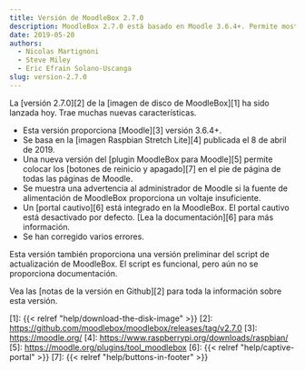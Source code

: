 ```yaml
---
title: Versión de MoodleBox 2.7.0
description: MoodleBox 2.7.0 está basado en Moodle 3.6.4+. Permite mostrar los botones de reinicio y parada en el pie de página de todas las páginas de Moodle.
date: 2019-05-20
authors:
  - Nicolas Martignoni
  - Steve Miley
  - Eric Efrain Solano-Uscanga
slug: version-2.7.0
---
```


La [versión 2.7.0][2] de la [imagen de disco de MoodleBox][1] ha sido lanzada hoy. Trae muchas nuevas características.

  - Esta versión proporciona [Moodle][3] versión 3.6.4+.
  - Se basa en la [imagen Raspbian Stretch Lite][4] publicada el 8 de abril de 2019.
  - Una nueva versión del [plugin MoodleBox para Moodle][5] permite colocar los [botones de reinicio y apagado][7] en el pie de página de todas las páginas de Moodle.
  - Se muestra una advertencia al administrador de Moodle si la fuente de alimentación de MoodleBox proporciona un voltaje insuficiente.
  - Un [portal cautivo][6] está integrado en la MoodleBox. El portal cautivo está desactivado por defecto. [Lea la documentación][6] para más información.
  - Se han corregido varios errores.

Esta versión también proporciona una versión preliminar del script de actualización de MoodleBox. El script es funcional, pero aún no se proporciona documentación.

Vea las [notas de la versión en Github][2] para toda la información sobre esta versión.

 [1]: {{< relref "help/download-the-disk-image" >}}
 [2]: https://github.com/moodlebox/moodlebox/releases/tag/v2.7.0
 [3]: https://moodle.org/
 [4]: https://www.raspberrypi.org/downloads/raspbian/
 [5]: https://moodle.org/plugins/tool_moodlebox
 [6]: {{< relref "help/captive-portal" >}}
 [7]: {{< relref "help/buttons-in-footer" >}}
